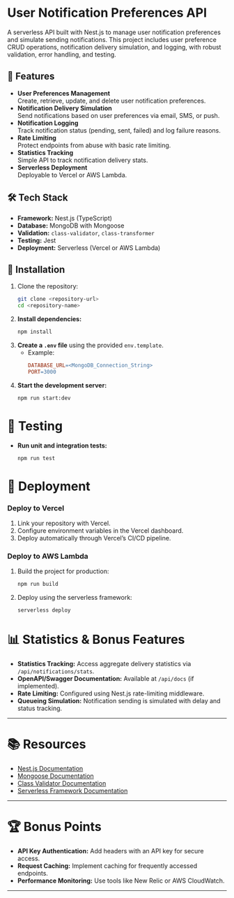 # User Notification Preferences API

A serverless API built with Nest.js to manage user notification preferences and simulate sending notifications. This project includes user preference CRUD operations, notification delivery simulation, and logging, with robust validation, error handling, and testing.

## 🚀 Features

- **User Preferences Management**  
  Create, retrieve, update, and delete user notification preferences.
- **Notification Delivery Simulation**  
  Send notifications based on user preferences via email, SMS, or push.
- **Notification Logging**  
  Track notification status (pending, sent, failed) and log failure reasons.
- **Rate Limiting**  
  Protect endpoints from abuse with basic rate limiting.
- **Statistics Tracking**  
  Simple API to track notification delivery stats.
- **Serverless Deployment**  
  Deployable to Vercel or AWS Lambda.

## 🛠️ Tech Stack

- **Framework:** Nest.js (TypeScript)  
- **Database:** MongoDB with Mongoose  
- **Validation:** `class-validator`, `class-transformer`  
- **Testing:** Jest  
- **Deployment:** Serverless (Vercel or AWS Lambda)  

## 🔧 Installation

1. Clone the repository:
   ```bash
   git clone <repository-url>
   cd <repository-name>
2. **Install dependencies:**
   ```bash
   npm install
3. **Create a `.env` file** using the provided `env.template`.  
   - Example:
     ```makefile
     DATABASE_URL=<MongoDB_Connection_String>
     PORT=3000
     ```
4. **Start the development server:**
   ```bash
   npm run start:dev

# 🧪 Testing

- **Run unit and integration tests:**
  ```bash
  npm run test

# 🚀 Deployment

### Deploy to Vercel
1. Link your repository with Vercel.
2. Configure environment variables in the Vercel dashboard.
3. Deploy automatically through Vercel’s CI/CD pipeline.

### Deploy to AWS Lambda
1. Build the project for production:
   ```bash
   npm run build
2. Deploy using the serverless framework:
   ```bash
   serverless deploy

# 📊 Statistics & Bonus Features

- **Statistics Tracking:** Access aggregate delivery statistics via `/api/notifications/stats`.
- **OpenAPI/Swagger Documentation:** Available at `/api/docs` (if implemented).
- **Rate Limiting:** Configured using Nest.js rate-limiting middleware.
- **Queueing Simulation:** Notification sending is simulated with delay and status tracking.

---

# 📚 Resources

- [Nest.js Documentation](https://docs.nestjs.com)
- [Mongoose Documentation](https://mongoosejs.com)
- [Class Validator Documentation](https://github.com/typestack/class-validator)
- [Serverless Framework Documentation](https://www.serverless.com/framework/docs)

---

# 🏆 Bonus Points

- **API Key Authentication:** Add headers with an API key for secure access.
- **Request Caching:** Implement caching for frequently accessed endpoints.
- **Performance Monitoring:** Use tools like New Relic or AWS CloudWatch.

---




